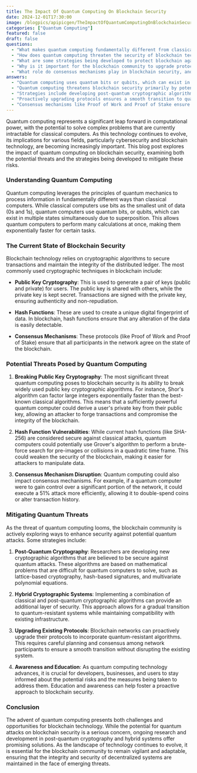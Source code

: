 ```yaml
---
title: The Impact Of Quantum Computing On Blockchain Security
date: 2024-12-01T17:30:00
image: /blogpics/apipicgen/TheImpactOfQuantumComputingOnBlockchainSecurity-23L04HQYCY.jpg
categories: ["Quantum Computing"]
featured: false
draft: false
questions:
  - "What makes quantum computing fundamentally different from classical computing?"
  - "How does quantum computing threaten the security of blockchain technology?"
  - "What are some strategies being developed to protect blockchain against quantum attacks?"
  - "Why is it important for the blockchain community to upgrade protocols proactively for quantum resistance?"
  - "What role do consensus mechanisms play in blockchain security, and how might quantum computing affect them?"
answers:
  - "Quantum computing uses quantum bits or qubits, which can exist in multiple states simultaneously due to superposition, allowing quantum computers to perform many calculations at once and solve certain problems exponentially faster than classical computers that use bits as 0s and 1s."
  - "Quantum computing threatens blockchain security primarily by potentially breaking widely used public key cryptographic algorithms through algorithms like Shor's algorithm, which can derive private keys from public keys, enabling attackers to forge transactions. It can also weaken hash functions using Grover's algorithm and disrupt consensus mechanisms, such as enabling more efficient 51% attacks."
  - "Strategies include developing post-quantum cryptographic algorithms based on problems hard for quantum computers, implementing hybrid cryptographic systems combining classical and quantum-resistant algorithms, upgrading existing blockchain protocols to incorporate quantum-resistant methods, and promoting awareness and education about quantum threats."
  - "Proactively upgrading protocols ensures a smooth transition to quantum-resistant algorithms without disrupting the existing blockchain system, maintaining security and integrity as quantum computing technology advances and potential threats become more imminent."
  - "Consensus mechanisms like Proof of Work and Proof of Stake ensure all participants agree on the blockchain's state, securing the network. Quantum computing could enable attackers controlling significant network power to execute more efficient 51% attacks, potentially allowing double-spending or altering transaction history."
---
```

Quantum computing represents a significant leap forward in computational power, with the potential to solve complex problems that are currently intractable for classical computers. As this technology continues to evolve, its implications for various fields, particularly cybersecurity and blockchain technology, are becoming increasingly important. This blog post explores the impact of quantum computing on blockchain security, examining both the potential threats and the strategies being developed to mitigate these risks.

### Understanding Quantum Computing

Quantum computing leverages the principles of quantum mechanics to process information in fundamentally different ways than classical computers. While classical computers use bits as the smallest unit of data (0s and 1s), quantum computers use quantum bits, or qubits, which can exist in multiple states simultaneously due to superposition. This allows quantum computers to perform many calculations at once, making them exponentially faster for certain tasks.

### The Current State of Blockchain Security

Blockchain technology relies on cryptographic algorithms to secure transactions and maintain the integrity of the distributed ledger. The most commonly used cryptographic techniques in blockchain include:

- **Public Key Cryptography**: This is used to generate a pair of keys (public and private) for users. The public key is shared with others, while the private key is kept secret. Transactions are signed with the private key, ensuring authenticity and non-repudiation.

- **Hash Functions**: These are used to create a unique digital fingerprint of data. In blockchain, hash functions ensure that any alteration of the data is easily detectable.

- **Consensus Mechanisms**: These protocols (like Proof of Work and Proof of Stake) ensure that all participants in the network agree on the state of the blockchain.

### Potential Threats Posed by Quantum Computing

1. **Breaking Public Key Cryptography**: The most significant threat quantum computing poses to blockchain security is its ability to break widely used public key cryptographic algorithms. For instance, Shor's algorithm can factor large integers exponentially faster than the best-known classical algorithms. This means that a sufficiently powerful quantum computer could derive a user's private key from their public key, allowing an attacker to forge transactions and compromise the integrity of the blockchain.

2. **Hash Function Vulnerabilities**: While current hash functions (like SHA-256) are considered secure against classical attacks, quantum computers could potentially use Grover's algorithm to perform a brute-force search for pre-images or collisions in a quadratic time frame. This could weaken the security of the blockchain, making it easier for attackers to manipulate data.

3. **Consensus Mechanism Disruption**: Quantum computing could also impact consensus mechanisms. For example, if a quantum computer were to gain control over a significant portion of the network, it could execute a 51% attack more efficiently, allowing it to double-spend coins or alter transaction history.

### Mitigating Quantum Threats

As the threat of quantum computing looms, the blockchain community is actively exploring ways to enhance security against potential quantum attacks. Some strategies include:

1. **Post-Quantum Cryptography**: Researchers are developing new cryptographic algorithms that are believed to be secure against quantum attacks. These algorithms are based on mathematical problems that are difficult for quantum computers to solve, such as lattice-based cryptography, hash-based signatures, and multivariate polynomial equations.

2. **Hybrid Cryptographic Systems**: Implementing a combination of classical and post-quantum cryptographic algorithms can provide an additional layer of security. This approach allows for a gradual transition to quantum-resistant systems while maintaining compatibility with existing infrastructure.

3. **Upgrading Existing Protocols**: Blockchain networks can proactively upgrade their protocols to incorporate quantum-resistant algorithms. This requires careful planning and consensus among network participants to ensure a smooth transition without disrupting the existing system.

4. **Awareness and Education**: As quantum computing technology advances, it is crucial for developers, businesses, and users to stay informed about the potential risks and the measures being taken to address them. Education and awareness can help foster a proactive approach to blockchain security.

### Conclusion

The advent of quantum computing presents both challenges and opportunities for blockchain technology. While the potential for quantum attacks on blockchain security is a serious concern, ongoing research and development in post-quantum cryptography and hybrid systems offer promising solutions. As the landscape of technology continues to evolve, it is essential for the blockchain community to remain vigilant and adaptable, ensuring that the integrity and security of decentralized systems are maintained in the face of emerging threats.